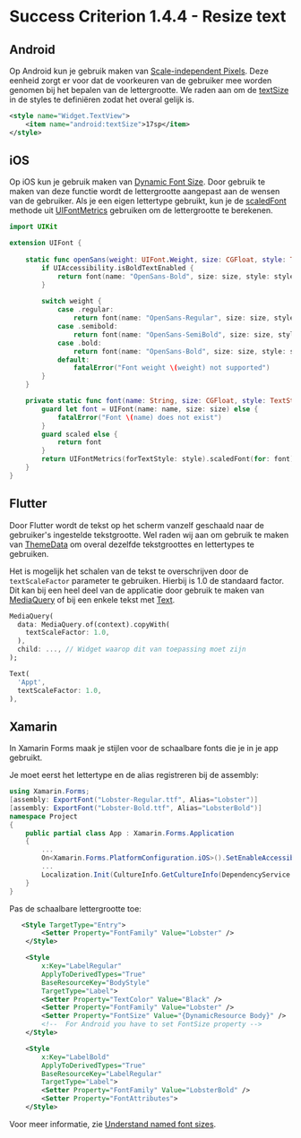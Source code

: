 # Success Criterion 1.4.4 - Resize text

## Android

Op Android kun je gebruik maken van [Scale-independent Pixels](https://developer.android.com/guide/topics/resources/more-resources.html#Dimension). Deze eenheid zorgt er voor dat de voorkeuren van de gebruiker mee worden genomen bij het bepalen van de lettergrootte. We raden aan om de [textSize](https://developer.android.com/reference/android/widget/TextView#attr_android:textSize) in de styles te definiëren zodat het overal gelijk is.

```xml
<style name="Widget.TextView">
    <item name="android:textSize">17sp</item>
</style>
```

## iOS

Op iOS kun je gebruik maken van [Dynamic Font Size](https://developer.apple.com/documentation/uikit/uifont/scaling_fonts_automatically). Door gebruik te maken van deze functie wordt de lettergrootte aangepast aan de wensen van de gebruiker. Als je een eigen lettertype gebruikt, kun je de [scaledFont](https://developer.apple.com/documentation/uikit/uifontmetrics/2877385-scaledfont) methode uit [UIFontMetrics](https://developer.apple.com/documentation/uikit/uifontmetrics) gebruiken om de lettergrootte te berekenen.

```swift
import UIKit

extension UIFont {
    
    static func openSans(weight: UIFont.Weight, size: CGFloat, style: TextStyle, scaled: Bool = true) -> UIFont {
        if UIAccessibility.isBoldTextEnabled {
            return font(name: "OpenSans-Bold", size: size, style: style, scaled: scaled)
        }
        
        switch weight {
            case .regular:
                return font(name: "OpenSans-Regular", size: size, style: style, scaled: scaled)
            case .semibold:
                return font(name: "OpenSans-SemiBold", size: size, style: style, scaled: scaled)
            case .bold:
                return font(name: "OpenSans-Bold", size: size, style: style, scaled: scaled)
            default:
                fatalError("Font weight \(weight) not supported")
        }
    }

    private static func font(name: String, size: CGFloat, style: TextStyle, scaled: Bool) -> UIFont {
        guard let font = UIFont(name: name, size: size) else {
            fatalError("Font \(name) does not exist")
        }
        guard scaled else {
            return font
        }
        return UIFontMetrics(forTextStyle: style).scaledFont(for: font)
    }
}
```

## Flutter

Door Flutter wordt de tekst op het scherm vanzelf geschaald naar de gebruiker's ingestelde tekstgrootte. Wel raden wij aan om gebruik te maken van [ThemeData](https://api.flutter.dev/flutter/material/ThemeData-class.html) om overal dezelfde tekstgroottes en lettertypes te gebruiken.

Het is mogelijk het schalen van de tekst te overschrijven door de `textScaleFactor` parameter te gebruiken. Hierbij is 1.0 de standaard factor. Dit kan bij  een heel deel van de applicatie door gebruik te maken van [MediaQuery](https://api.flutter.dev/flutter/widgets/MediaQuery-class.html) of bij een enkele tekst met [Text](https://api.flutter.dev/flutter/widgets/Text-class.html).

```dart
MediaQuery(
  data: MediaQuery.of(context).copyWith(
    textScaleFactor: 1.0,
  ),
  child: ..., // Widget waarop dit van toepassing moet zijn
);
```

```dart
Text(
  'Appt', 
  textScaleFactor: 1.0,
),
```

## Xamarin

In Xamarin Forms maak je stijlen voor de schaalbare fonts die je in je app gebruikt.

Je moet eerst het lettertype en de alias registreren bij de assembly:

```csharp
using Xamarin.Forms;
[assembly: ExportFont("Lobster-Regular.ttf", Alias="Lobster")]
[assembly: ExportFont("Lobster-Bold.ttf", Alias="LobsterBold")]
namespace Project
{
    public partial class App : Xamarin.Forms.Application
    {
        ...
        On<Xamarin.Forms.PlatformConfiguration.iOS>().SetEnableAccessibilityScalingForNamedFontSizes(true);
        ...
        Localization.Init(CultureInfo.GetCultureInfo(DependencyService.Get<IGeneralPreferences>().Language));
    }
}
```

Pas de schaalbare lettergrootte toe:

```xml
   <Style TargetType="Entry">
        <Setter Property="FontFamily" Value="Lobster" />
    </Style>

    <Style
        x:Key="LabelRegular"
        ApplyToDerivedTypes="True"
        BaseResourceKey="BodyStyle"
        TargetType="Label">
        <Setter Property="TextColor" Value="Black" />
        <Setter Property="FontFamily" Value="Lobster" />
        <Setter Property="FontSize" Value="{DynamicResource Body}" />
        <!--  For Android you have to set FontSize property -->
    </Style>

    <Style
        x:Key="LabelBold"
        ApplyToDerivedTypes="True"
        BaseResourceKey="LabelRegular"
        TargetType="Label">
        <Setter Property="FontFamily" Value="LobsterBold" />
        <Setter Property="FontAttributes">
    </Style>
```

Voor meer informatie, zie [Understand named font sizes](https://docs.microsoft.com/en-us/xamarin/xamarin-forms/user-interface/text/fonts#understand-named-font-sizes).
